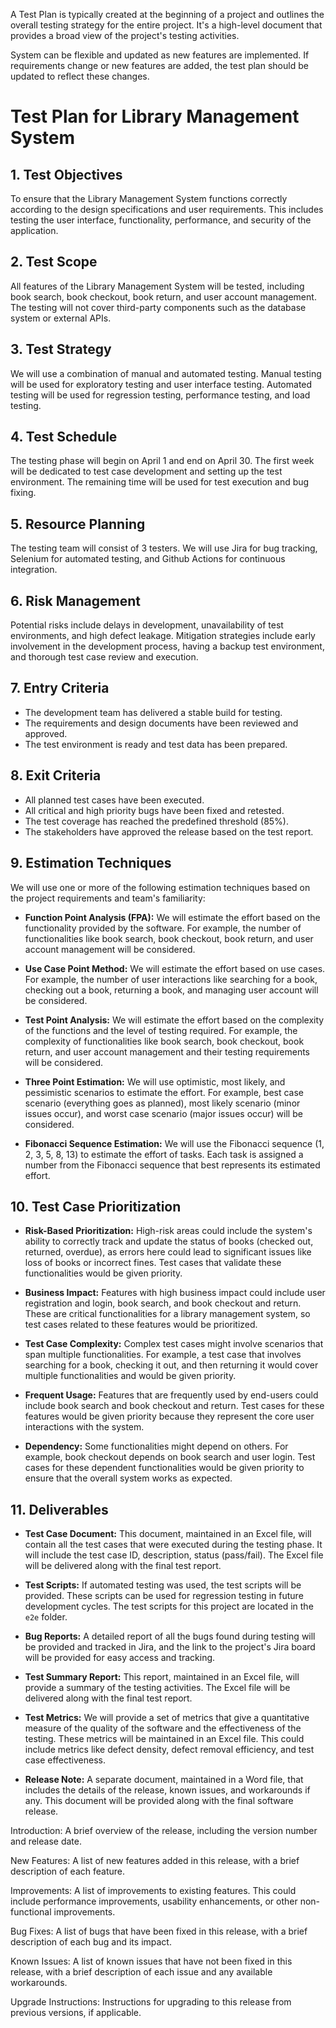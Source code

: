 A Test Plan is typically created at the beginning of a project and outlines the overall testing strategy for the entire project. It's a high-level document that provides a broad view of the project's testing activities.

System can be flexible and updated as new features are implemented. If requirements change or new features are added, the test plan should be updated to reflect these changes.

# Test Plan for Library Management System

## 1. Test Objectives

To ensure that the Library Management System functions correctly according to the design specifications and user requirements. This includes testing the user interface, functionality, performance, and security of the application.

## 2. Test Scope

All features of the Library Management System will be tested, including book search, book checkout, book return, and user account management. The testing will not cover third-party components such as the database system or external APIs.

## 3. Test Strategy

We will use a combination of manual and automated testing. Manual testing will be used for exploratory testing and user interface testing. Automated testing will be used for regression testing, performance testing, and load testing.

## 4. Test Schedule

The testing phase will begin on April 1 and end on April 30. The first week will be dedicated to test case development and setting up the test environment. The remaining time will be used for test execution and bug fixing.

## 5. Resource Planning

The testing team will consist of 3 testers. We will use Jira for bug tracking, Selenium for automated testing, and Github Actions for continuous integration.

## 6. Risk Management

Potential risks include delays in development, unavailability of test environments, and high defect leakage. Mitigation strategies include early involvement in the development process, having a backup test environment, and thorough test case review and execution.

## 7. Entry Criteria

- The development team has delivered a stable build for testing.
- The requirements and design documents have been reviewed and approved.
- The test environment is ready and test data has been prepared.

## 8. Exit Criteria

- All planned test cases have been executed.
- All critical and high priority bugs have been fixed and retested.
- The test coverage has reached the predefined threshold (85%).
- The stakeholders have approved the release based on the test report.

## 9. Estimation Techniques

We will use one or more of the following estimation techniques based on the project requirements and team's familiarity:

- **Function Point Analysis (FPA):** We will estimate the effort based on the functionality provided by the software. For example, the number of functionalities like book search, book checkout, book return, and user account management will be considered.

- **Use Case Point Method:** We will estimate the effort based on use cases. For example, the number of user interactions like searching for a book, checking out a book, returning a book, and managing user account will be considered.

- **Test Point Analysis:** We will estimate the effort based on the complexity of the functions and the level of testing required. For example, the complexity of functionalities like book search, book checkout, book return, and user account management and their testing requirements will be considered.

- **Three Point Estimation:** We will use optimistic, most likely, and pessimistic scenarios to estimate the effort. For example, best case scenario (everything goes as planned), most likely scenario (minor issues occur), and worst case scenario (major issues occur) will be considered.

- **Fibonacci Sequence Estimation:** We will use the Fibonacci sequence (1, 2, 3, 5, 8, 13) to estimate the effort of tasks. Each task is assigned a number from the Fibonacci sequence that best represents its estimated effort.

## 10. Test Case Prioritization

- **Risk-Based Prioritization:** High-risk areas could include the system's ability to correctly track and update the status of books (checked out, returned, overdue), as errors here could lead to significant issues like loss of books or incorrect fines. Test cases that validate these functionalities would be given priority.

- **Business Impact:** Features with high business impact could include user registration and login, book search, and book checkout and return. These are critical functionalities for a library management system, so test cases related to these features would be prioritized.

- **Test Case Complexity:** Complex test cases might involve scenarios that span multiple functionalities. For example, a test case that involves searching for a book, checking it out, and then returning it would cover multiple functionalities and would be given priority.

- **Frequent Usage:** Features that are frequently used by end-users could include book search and book checkout and return. Test cases for these features would be given priority because they represent the core user interactions with the system.

- **Dependency:** Some functionalities might depend on others. For example, book checkout depends on book search and user login. Test cases for these dependent functionalities would be given priority to ensure that the overall system works as expected.

## 11. Deliverables

- **Test Case Document:** This document, maintained in an Excel file, will contain all the test cases that were executed during the testing phase. It will include the test case ID, description, status (pass/fail). The Excel file will be delivered along with the final test report.

- **Test Scripts:** If automated testing was used, the test scripts will be provided. These scripts can be used for regression testing in future development cycles. The test scripts for this project are located in the `e2e` folder.

- **Bug Reports:** A detailed report of all the bugs found during testing will be provided and tracked in Jira, and the link to the project's Jira board will be provided for easy access and tracking.

- **Test Summary Report:** This report, maintained in an Excel file, will provide a summary of the testing activities. The Excel file will be delivered along with the final test report.

- **Test Metrics:** We will provide a set of metrics that give a quantitative measure of the quality of the software and the effectiveness of the testing. These metrics will be maintained in an Excel file. This could include metrics like defect density, defect removal efficiency, and test case effectiveness.

- **Release Note:** A separate document, maintained in a Word file, that includes the details of the release, known issues, and workarounds if any. This document will be provided along with the final software release.

Introduction: A brief overview of the release, including the version number and release date.

New Features: A list of new features added in this release, with a brief description of each feature.

Improvements: A list of improvements to existing features. This could include performance improvements, usability enhancements, or other non-functional improvements.

Bug Fixes: A list of bugs that have been fixed in this release, with a brief description of each bug and its impact.

Known Issues: A list of known issues that have not been fixed in this release, with a brief description of each issue and any available workarounds.

Upgrade Instructions: Instructions for upgrading to this release from previous versions, if applicable.